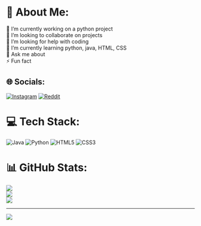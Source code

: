 # 💫 About Me:
🔭 I’m currently working on a python project<br>👯 I’m looking to collaborate on projects<br>🤝 I’m looking for help with coding<br>🌱 I’m currently learning python, java, HTML, CSS<br>💬 Ask me about<br>⚡ Fun fact


## 🌐 Socials:
[![Instagram](https://img.shields.io/badge/Instagram-%23E4405F.svg?logo=Instagram&logoColor=white)](https://instagram.com/samuele_fenu) [![Reddit](https://img.shields.io/badge/Reddit-%23FF4500.svg?logo=Reddit&logoColor=white)](https://reddit.com/user/samuele_fenu) 

# 💻 Tech Stack:
![Java](https://img.shields.io/badge/java-%23ED8B00.svg?style=for-the-badge&logo=openjdk&logoColor=white) ![Python](https://img.shields.io/badge/python-3670A0?style=for-the-badge&logo=python&logoColor=ffdd54) ![HTML5](https://img.shields.io/badge/html5-%23E34F26.svg?style=for-the-badge&logo=html5&logoColor=white) ![CSS3](https://img.shields.io/badge/css3-%231572B6.svg?style=for-the-badge&logo=css3&logoColor=white)
# 📊 GitHub Stats:
![](https://github-readme-stats.vercel.app/api?username=scrozza2007&theme=dark&hide_border=false&include_all_commits=false&count_private=false)<br/>
![](https://github-readme-streak-stats.herokuapp.com/?user=scrozza2007&theme=dark&hide_border=false)<br/>
![](https://github-readme-stats.vercel.app/api/top-langs/?username=scrozza2007&theme=dark&hide_border=false&include_all_commits=false&count_private=false&layout=compact)

---
[![](https://visitcount.itsvg.in/api?id=scrozza2007&icon=0&color=0)](https://visitcount.itsvg.in)

<!-- Proudly created with GPRM ( https://gprm.itsvg.in ) -->
